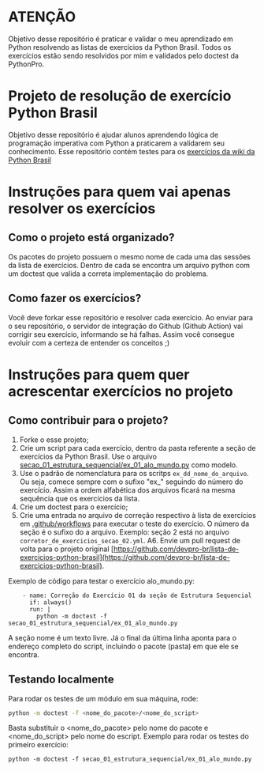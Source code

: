 # ATENÇÃO

Objetivo desse repositório  é praticar e validar o meu aprendizado em Python resolvendo as listas de exercícios da Python Brasil. Todos os exercícios estão sendo resolvidos por mim e validados pelo doctest da PythonPro.

# Projeto de resolução de exercício Python Brasil

Objetivo desse repositório é ajudar alunos aprendendo lógica de programação imperativa com Python a praticarem a validarem seu conhecimento.
Esse repositório contém testes para os [exercícios da wiki da Python Brasil](https://wiki.python.org.br/ListaDeExercicios)

# Instruções para quem vai apenas resolver os exercícios
## Como o projeto está organizado?

Os pacotes do projeto possuem o mesmo nome de cada uma das sessões da lista de exercícios.
Dentro de cada se encontra um arquivo python com um doctest que valida a correta implementação do problema.

## Como fazer os exercícios?

Você deve forkar esse repositório e resolver cada exercício. Ao enviar para o seu repositório, o servidor de integração do Github (Github Action) vai corrigir seu exercício, informando se há falhas.
Assim você consegue evoluir com a certeza de entender os conceitos ;)

# Instruções para quem quer acrescentar exercícios no projeto
## Como contribuir para o projeto?

1. Forke o esse projeto;
2. Crie um script para cada exercício, dentro da pasta referente a seção de exercícios da Python Brasil. Use o arquivo [secao_01_estrutura_sequencial/ex_01_alo_mundo.py](secao_01_estrutura_sequencial/ex_01_alo_mundo.py) como modelo.
3. Use o padrão de nomenclatura para os scritps `ex_dd_nome_do_arquivo`. Ou seja, comece sempre com o sufixo "ex_" seguindo do número do exercício. Assim a ordem alfabética dos arquivos ficará na mesma sequência que os exercícios da lista.
4. Crie um doctest para o exercício;
5. Crie uma entrada no arquivo de correção respectivo à lista de exercícios em [.github/workflows](.github/workflows) para executar o teste do exercício. O número da seção é o sufixo do a arquivo. Exemplo: seção 2 está no arquivo `corretor_de_exercicios_secao_02.yml`.
A6. Envie um pull request de volta para o projeto original [https://github.com/devpro-br/lista-de-exercicios-python-brasil](https://github.com/devpro-br/lista-de-exercicios-python-brasil).

Exemplo de código para testar o exercício alo_mundo.py:

```
    - name: Correção do Exercício 01 da seção de Estrutura Sequencial
      if: always()
      run: |
        python -m doctest -f secao_01_estrutura_sequencial/ex_01_alo_mundo.py
```
A seção nome é um texto livre. Já o final da última linha aponta para o endereço completo do script, incluindo o pacote (pasta) em que ele se encontra.

## Testando localmente
Para rodar os testes de um módulo em sua máquina, rode: 
```sh
python -m doctest -f <nome_do_pacote>/<nome_do_script>
```
Basta substituir o <nome_do_pacote> pelo nome do pacote e <nome_do_script> pelo nome do escript.
Exemplo para rodar os testes do primeiro exercício:

```
python -m doctest -f secao_01_estrutura_sequencial/ex_01_alo_mundo.py 
```




